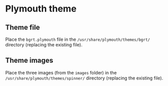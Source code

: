 # Plymouth theme

## Theme file

Place the `bgrt.plymouth` file in the `/usr/share/plymouth/themes/bgrt/` directory (replacing the existing file).

## Theme images

Place the three images (from the `images` folder) in the `/usr/share/plymouth/themes/spinner/` directory (replacing the existing file).
